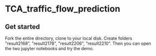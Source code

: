 # TCA_traffic_flow_prediction

## Get started

Fork the entire directory, clone to your local disk. Create folders "result2168", "result2178", "result2206", "result2210". Then you can open the two jupyter notebooks and try the demo. 